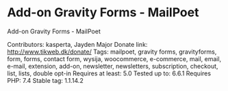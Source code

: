 # Add-on Gravity Forms - MailPoet
Add-on Gravity Forms - MailPoet

Contributors: kasperta, Jayden Major
Donate link: http://www.tikweb.dk/donate/
Tags: mailpoet, gravity forms, gravityforms, form, forms, contact form, wysija, woocommerce, e-commerce, mail, email, e-mail, extension, add-on, newsletter, newsletters, subscription, checkout, list, lists, double opt-in
Requires at least: 5.0
Tested up to: 6.6.1
Requires PHP: 7.4
Stable tag: 1.1.14.2
